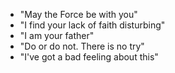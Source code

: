 * "May the Force be with you" 
* "I find your lack of faith disturbing"
* "I am your father"
* "Do or do not. There is no try"
* "I've got a bad feeling about this"
